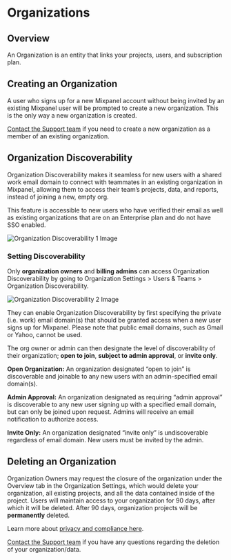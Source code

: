 # Organizations


## Overview
An Organization is an entity that links your projects, users, and subscription plan.

## Creating an Organization
A user who signs up for a new Mixpanel account without being invited by an existing Mixpanel user will be prompted to create a new organization. This is the only way a new organization is created. 

[Contact the Support team](https://mixpanel.com/get-support) if you need to create a new organization as a member of an existing organization.

## Organization Discoverability
Organization Discoverability makes it seamless for new users with a shared work email domain to connect with teammates in an existing organization in Mixpanel, allowing them to access their team’s projects, data, and reports, instead of joining a new, empty org.

This feature is accessible to new users who have verified their email as well as existing organizations that are on an Enterprise plan and do not have SSO enabled.

![Organization Discoverability 1 Image](/discoverabilityone.png)

### Setting Discoverability

Only **organization owners** and **billing admins** can access Organization Discoverability by going to Organization Settings > Users & Teams > Organization Discoverability.

![Organization Discoverability 2 Image](/discoverabilitytwo.png)


They can enable Organization Discoverability by first specifying the private (i.e. work) email domain(s) that should be granted access when a new user signs up for Mixpanel. Please note that public email domains, such as Gmail or Yahoo, cannot be used.

The org owner or admin can then designate the level of discoverability of their organization; **open to join**, **subject to admin approval**, or **invite only**.

**Open Organization:** An organization designated “open to join” is discoverable and joinable to any new users with an admin-specified email domain(s).

**Admin Approval:** An organization designated as requiring “admin approval” is discoverable to any new user signing up with a specified email domain, but can only be joined upon request. Admins will receive an email notification to authorize access.

**Invite Only:** An organization designated “invite only” is undiscoverable regardless of email domain. New users must be invited by the admin.

## Deleting an Organization

Organization Owners may request the closure of the organization under the Overview tab in the Organization Settings, which would delete your organization, all existing projects, and all the data contained inside of the project. Users will maintain access to your organization for 90 days, after which it will be deleted. After 90 days, organization projects will be **permanently** deleted.

Learn more about [privacy and compliance here](/docs/privacy/overview).

[Contact the Support team](https://mixpanel.com/get-support) if you have any questions regarding the deletion of your organization/data.

